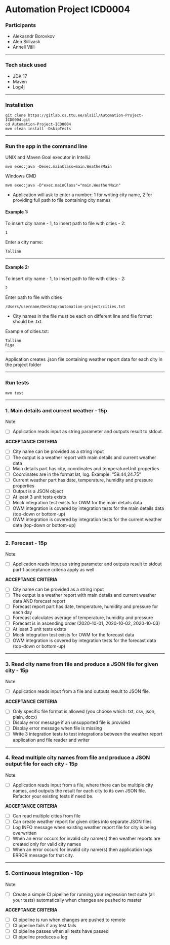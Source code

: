 # Automation Project ICD0004

### Participants
- Alekasndr Borovkov
- Alen Siilivask
- Anneli Väli

***
### Tech stack used
- JDK 17
- Maven
- Log4j

***
### Installation

```
git clone https://gitlab.cs.ttu.ee/alsiil/Automation-Project-ICD0004.git
cd Automation-Project-ICD0004
mvn clean install -DskipTests
```

***

### Run the app in the command line

UNIX and Maven Goal executor in IntelliJ
```
mvn exec:java -Dexec.mainClass=main.WeatherMain
```
Windows CMD
```
mvn exec:java -D"exec.mainClass"="main.WeatherMain"
```
- Application will ask to enter a number: 1 for writing city name, 2 for providing full path to file containing city names

#### Example 1:
To insert city name - 1, to insert path to file with cities - 2:
```
1
```
Enter a city name:
```
Tallinn
```
***
#### Example 2:
To insert city name - 1, to insert path to file with cities - 2:
```
2
```
Enter path to file with cities
```
/Users/username/Desktop/automation-project/cities.txt
```
- City names in the file must be each on different line and file format should be .txt.

Example of cities.txt:
```
Tallinn
Riga
```
***

Application creates .json file containing weather report data for each city in the project folder


***
### Run tests
```
mvn test
```
***


### 1. Main details and current weather - 15p
   Note:
- [ ] Application reads input as string parameter and outputs result to stdout.

**ACCEPTANCE CRITERIA**

- [ ] City name can be provided as a string input
- [ ] The output is a weather report with main details and current weather data
- [ ] Main details part has city, coordinates and temperatureUnit properties
- [ ] Coordinates are in the format lat, log. Example: "59.44,24.75"
- [ ] Current weather part has date, temperature, humidity and pressure properties
- [ ] Output is a JSON object
- [ ] At least 3 unit tests exists
- [ ] Mock integration test exists for OWM for the main details data
- [ ] OWM integration is covered by integration tests for the main details data (top-down or bottom-up)
- [ ] OWM integration is covered by integration tests for the current weather data (top-down or bottom-up)

***
### 2. Forecast - 15p
   Note:
- [ ] Application reads input as string parameter and outputs result to stdout part 1 acceptance criteria apply as well

**ACCEPTANCE CRITERIA**

- [ ] City name can be provided as a string input
- [ ] The output is a weather report with main details and current weather data AND forecast report
- [ ] Forecast report part has date, temperature, humidity and pressure for each day
- [ ] Forecast calculates average of temperature, humidity and pressure
- [ ] Forecast is in ascending order (2020-10-01, 2020-10-02, 2020-10-03)
- [ ] At least 3 unit tests exists
- [ ] Mock integration test exists for OWM for the forecast data
- [ ] OWM integration is covered by integration tests for the forecast data (top-down or bottom-up)

***
### 3. Read city name from file and produce a JSON file for given city - 15p
   Note:
- [ ] Application reads input from a file and outputs result to JSON file.

**ACCEPTANCE CRITERIA**

- [ ] Only specific file format is allowed (you choose which: txt, csv, json, plain, docx)
- [ ] Display error message if an unsupported file is provided
- [ ] Display error message when file is missing
- [ ] Write 3 integration tests to test integrations between the weather report application and file reader and writer

***
### 4. Read multiple city names from file and produce a JSON output file for each city - 15p
   Note:
- [ ] Application reads input from a file, where there can be multiple city names, and outputs the result for each city to its own JSON file.
  Refactor your existing tests if need be.

**ACCEPTANCE CRITERIA**

- [ ] Can read multiple cities from file
- [ ] Can create weather report for given cities into separate JSON files
- [ ] Log INFO message when existing weather report file for city is being overwritten
- [ ] When an error occurs for invalid city name(s) then weather reports are created only for valid city names
- [ ] When an error occurs for invalid city name(s) then application logs ERROR message for that city.

***
### 5. Continuous Integration - 10p
   Note:
- [ ] Create a simple CI pipeline for running your regression test suite (all your tests) automatically when changes are pushed to master

**ACCEPTANCE CRITERIA**

- [ ] CI pipeline is run when changes are pushed to remote
- [ ] CI pipeline fails if any test fails
- [ ] CI pipeline passes when all tests have passed
- [ ] CI pipeline produces a log
